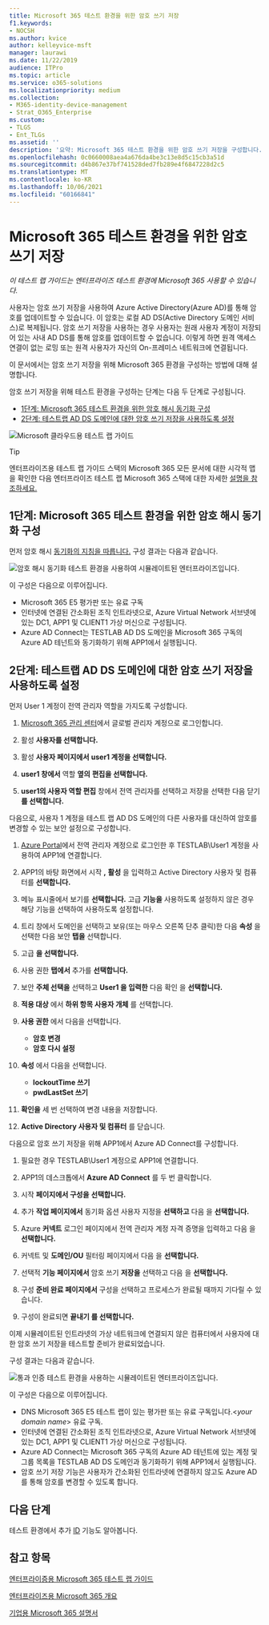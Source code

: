 ```yaml
---
title: Microsoft 365 테스트 환경을 위한 암호 쓰기 저장
f1.keywords:
- NOCSH
ms.author: kvice
author: kelleyvice-msft
manager: laurawi
ms.date: 11/22/2019
audience: ITPro
ms.topic: article
ms.service: o365-solutions
ms.localizationpriority: medium
ms.collection:
- M365-identity-device-management
- Strat_O365_Enterprise
ms.custom:
- TLGS
- Ent_TLGs
ms.assetid: ''
description: '요약: Microsoft 365 테스트 환경을 위한 암호 쓰기 저장을 구성합니다.'
ms.openlocfilehash: 0c0660008aea4a676da4be3c13e8d5c15cb3a51d
ms.sourcegitcommit: d4b867e37bf741528ded7fb289e4f6847228d2c5
ms.translationtype: MT
ms.contentlocale: ko-KR
ms.lasthandoff: 10/06/2021
ms.locfileid: "60166841"
---
```

# <a name="password-writeback-for-your-microsoft-365-test-environment"></a>Microsoft 365 테스트 환경을 위한 암호 쓰기 저장

*이 테스트 랩 가이드는 엔터프라이즈 테스트 환경에 Microsoft 365 사용할 수 있습니다.*

사용자는 암호 쓰기 저장을 사용하여 Azure Active Directory(Azure AD)를 통해 암호를 업데이트할 수 있습니다. 이 암호는 로컬 AD DS(Active Directory 도메인 서비스)로 복제됩니다. 암호 쓰기 저장을 사용하는 경우 사용자는 원래 사용자 계정이 저장되어 있는 사내 AD DS를 통해 암호를 업데이트할 수 없습니다. 이렇게 하면 원격 액세스 연결이 없는 로밍 또는 원격 사용자가 자신의 On-프레미스 네트워크에 연결됩니다.

이 문서에서는 암호 쓰기 저장을 위해 Microsoft 365 환경을 구성하는 방법에 대해 설명합니다.

암호 쓰기 저장을 위해 테스트 환경을 구성하는 단계는 다음 두 단계로 구성됩니다.
- [1단계: Microsoft 365 테스트 환경을 위한 암호 해시 동기화 구성](#phase-1-configure-password-hash-synchronization-for-your-microsoft-365-test-environment)
- [2단계: 테스트랩 AD DS 도메인에 대한 암호 쓰기 저장을 사용하도록 설정](#phase-2-enable-password-writeback-for-the-testlab-ad-ds-domain)
  
![Microsoft 클라우드용 테스트 랩 가이드](../media/m365-enterprise-test-lab-guides/cloud-tlg-icon.png) 
    
> [!TIP]
> 엔터프라이즈용 테스트 랩 가이드 스택의 Microsoft 365 모든 문서에 대한 시각적 맵을 확인한 다음 엔터프라이즈 테스트 랩 Microsoft 365 스택에 대한 자세한 [설명을 참조하세요.](../downloads/Microsoft365EnterpriseTLGStack.pdf)

## <a name="phase-1-configure-password-hash-synchronization-for-your-microsoft-365-test-environment"></a>1단계: Microsoft 365 테스트 환경을 위한 암호 해시 동기화 구성

먼저 암호 해시 [동기화의 지침을 따릅니다.](password-hash-sync-m365-ent-test-environment.md) 구성 결과는 다음과 같습니다.
  
![암호 해시 동기화 테스트 환경을 사용하여 시뮬레이트된 엔터프라이즈입니다.](../media/pass-through-auth-m365-ent-test-environment/Phase1.png)
  
이 구성은 다음으로 이루어집니다.
  
- Microsoft 365 E5 평가판 또는 유료 구독
- 인터넷에 연결된 간소화된 조직 인트라넷으로, Azure Virtual Network 서브넷에 있는 DC1, APP1 및 CLIENT1 가상 머신으로 구성됩니다.
- Azure AD Connect는 TESTLAB AD DS 도메인을 Microsoft 365 구독의 Azure AD 테넌트와 동기화하기 위해 APP1에서 실행됩니다.

## <a name="phase-2-enable-password-writeback-for-the-testlab-ad-ds-domain"></a>2단계: 테스트랩 AD DS 도메인에 대한 암호 쓰기 저장을 사용하도록 설정

먼저 User 1 계정이 전역 관리자 역할을 가지도록 구성합니다.

1. [Microsoft 365 관리 센터](https://portal.microsoft.com)에서 글로벌 관리자 계정으로 로그인합니다.

2. 활성 **사용자를 선택합니다.**
 
3. 활성 **사용자 페이지에서** **user1 계정을 선택합니다.**

4. **user1 창에서** 역할 **옆의** **편집을 선택합니다.**

5. **user1의 사용자 역할 편집** 창에서 전역 관리자를 선택하고 저장을 선택한 다음 닫기  **를 선택합니다.** 

다음으로, 사용자 1 계정을 테스트 랩 AD DS 도메인의 다른 사용자를 대신하여 암호를 변경할 수 있는 보안 설정으로 구성합니다.

1. [Azure Portal](https://portal.azure.com)에서 전역 관리자 계정으로 로그인한 후 TESTLAB\User1 계정을 사용하여 APP1에 연결합니다.

2. APP1의 바탕 화면에서 시작 **,** **활성** 을 입력하고 Active Directory 사용자 및 컴퓨터를 **선택합니다.**

3. 메뉴 표시줄에서 보기를 **선택합니다.** 고급 **기능을** 사용하도록 설정하지 않은 경우 해당 기능을 선택하여 사용하도록 설정합니다.

4. 트리 창에서 도메인을 선택하고 보유(또는 마우스 오른쪽 단추 클릭)한 다음 **속성** 을 선택한 다음 보안 **탭을** 선택합니다.

5. 고급 **을 선택합니다.**

6. 사용 권한 **탭에서** 추가를 **선택합니다.**

7. 보안 **주체 선택을** 선택하고 **User1 을 입력한** 다음 확인 을 **선택합니다.**

8. **적용 대상** 에서 **하위 항목 사용자 개체** 를 선택합니다.

9. **사용 권한** 에서 다음을 선택합니다.

    - **암호 변경**
    - **암호 다시 설정**

10. **속성** 에서 다음을 선택합니다.
    - **lockoutTime 쓰기**
    - **pwdLastSet 쓰기**

11. **확인을** 세 번 선택하여 변경 내용을 저장합니다.

12. **Active Directory 사용자 및 컴퓨터** 를 닫습니다.

다음으로 암호 쓰기 저장을 위해 APP1에서 Azure AD Connect를 구성합니다.

1. 필요한 경우 TESTLAB\User1 계정으로 APP1에 연결합니다.

2. APP1의 데스크톱에서 **Azure AD Connect** 를 두 번 클릭합니다.

3. 시작 **페이지에서 구성을** **선택합니다.**

4. 추가 **작업 페이지에서** 동기화 옵션 사용자 지정을 **선택하고** 다음 을 **선택합니다.**

5. Azure **커넥트** 로그인 페이지에서 전역 관리자 계정 자격 증명을 입력하고 다음 을 **선택합니다.**

6. 커넥트  및 **도메인/OU** 필터링 페이지에서 다음 을 **선택합니다.**

7. 선택적 **기능 페이지에서** 암호 쓰기 **저장을** 선택하고 다음 을 **선택합니다.**

8. 구성 **준비 완료 페이지에서**  구성을 선택하고 프로세스가 완료될 때까지 기다릴 수 있습니다.

9. 구성이 완료되면 **끝내기 를 선택합니다.**

이제 시뮬레이트된 인트라넷의 가상 네트워크에 연결되지 않은 컴퓨터에서 사용자에 대한 암호 쓰기 저장을 테스트할 준비가 완료되었습니다.

구성 결과는 다음과 같습니다.

![통과 인증 테스트 환경을 사용하는 시뮬레이트된 엔터프라이즈입니다.](../media/pass-through-auth-m365-ent-test-environment/Phase1.png)

이 구성은 다음으로 이루어집니다.

- DNS Microsoft 365 E5 테스트 랩이 있는 평가판 또는 유료 구독입니다.\<*your domain name*> 유료 구독.
- 인터넷에 연결된 간소화된 조직 인트라넷으로, Azure Virtual Network 서브넷에 있는 DC1, APP1 및 CLIENT1 가상 머신으로 구성됩니다.
- Azure AD Connect는 Microsoft 365 구독의 Azure AD 테넌트에 있는 계정 및 그룹 목록을 TESTLAB AD DS 도메인과 동기화하기 위해 APP1에서 실행됩니다.
- 암호 쓰기 저장 기능은 사용자가 간소화된 인트라넷에 연결하지 않고도 Azure AD를 통해 암호를 변경할 수 있도록 합니다.

## <a name="next-step"></a>다음 단계

테스트 환경에서 추가 [ID](m365-enterprise-test-lab-guides.md#identity) 기능도 알아봅니다.

## <a name="see-also"></a>참고 항목

[엔터프라이증용 Microsoft 365 테스트 랩 가이드](m365-enterprise-test-lab-guides.md)

[엔터프라이즈용 Microsoft 365 개요](microsoft-365-overview.md)

[기업용 Microsoft 365 설명서](/microsoft-365-enterprise/)
